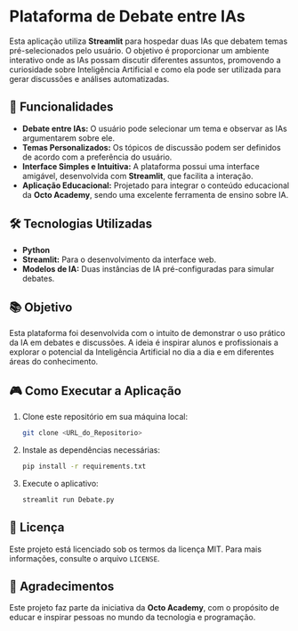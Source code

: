 # Plataforma de Debate entre IAs

Esta aplicação utiliza **Streamlit** para hospedar duas IAs que debatem temas pré-selecionados pelo usuário. O objetivo é proporcionar um ambiente interativo onde as IAs possam discutir diferentes assuntos, promovendo a curiosidade sobre Inteligência Artificial e como ela pode ser utilizada para gerar discussões e análises automatizadas.

## 🚀 Funcionalidades

- **Debate entre IAs:** O usuário pode selecionar um tema e observar as IAs argumentarem sobre ele.
- **Temas Personalizados:** Os tópicos de discussão podem ser definidos de acordo com a preferência do usuário.
- **Interface Simples e Intuitiva:** A plataforma possui uma interface amigável, desenvolvida com **Streamlit**, que facilita a interação.
- **Aplicação Educacional:** Projetado para integrar o conteúdo educacional da **Octo Academy**, sendo uma excelente ferramenta de ensino sobre IA.

## 🛠 Tecnologias Utilizadas

- **Python**
- **Streamlit:** Para o desenvolvimento da interface web.
- **Modelos de IA:** Duas instâncias de IA pré-configuradas para simular debates.

## 📚 Objetivo

Esta plataforma foi desenvolvida com o intuito de demonstrar o uso prático da IA em debates e discussões. A ideia é inspirar alunos e profissionais a explorar o potencial da Inteligência Artificial no dia a dia e em diferentes áreas do conhecimento.

## 🎮 Como Executar a Aplicação

1. Clone este repositório em sua máquina local:
    ```bash
    git clone <URL_do_Repositorio>
    ```

2. Instale as dependências necessárias:
    ```bash
    pip install -r requirements.txt
    ```

3. Execute o aplicativo:
    ```bash
    streamlit run Debate.py
    ```
## 📄 Licença

Este projeto está licenciado sob os termos da licença MIT. Para mais informações, consulte o arquivo `LICENSE`.

## 🌟 Agradecimentos

Este projeto faz parte da iniciativa da **Octo Academy**, com o propósito de educar e inspirar pessoas no mundo da tecnologia e programação.

